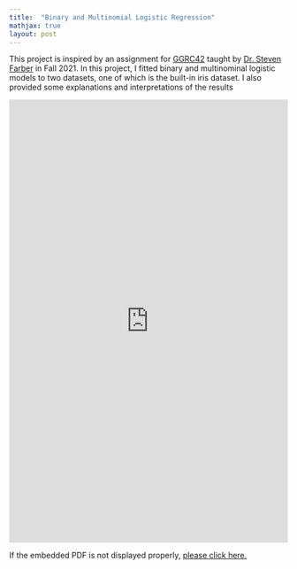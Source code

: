 ```yaml
---
title:  "Binary and Multinomial Logistic Regression"
mathjax: true
layout: post
---
```

This project is inspired by an assignment for [GGRC42](https://utsc.calendar.utoronto.ca/course/ggrc42h3) taught by [Dr. Steven Farber](https://www.utsc.utoronto.ca/geography/steven-farber) in Fall 2021. In this project, I fitted binary and multinominal logistic models to two datasets, one of which is the built-in iris dataset. I also provided some explanations and interpretations of the results<!-- readmore -->

<embed src="https://zehuiyin.github.io/files/Logistic_Regression.pdf" width="100%" height="800px" />
<p style="text-align: left;">If the embedded PDF is not displayed properly, <a href="https://zehuiyin.github.io/files/Logistic_Regression.pdf" target="_blank">please click here.</a></p>
